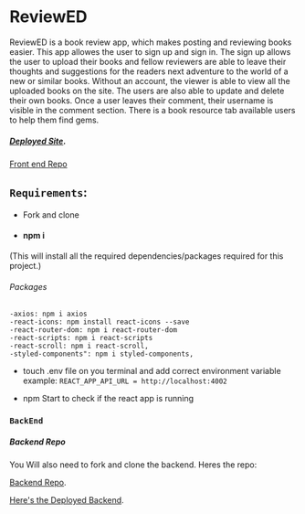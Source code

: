 # ReviewED

ReviewED is a book review app, which makes posting and reviewing books easier. This app allowes the user to sign up and sign in. The sign up allows the user to upload their books and fellow reviewers are able to leave their thoughts and suggestions for the readers next adventure to the world of a new or similar books. Without an account, the viewer is able to view all the uploaded books on the site. The users are also able to update and delete their own books. Once a user leaves their comment, their username is visible in the comment section. There is a book resource tab available users to help them find gems. 

##### [Deployed Site](https://darling-gnome-062292.netlify.app/).
[Front end Repo](https://github.com/dilrubamajumder/portfolio-front)


## `Requirements`:

- Fork and clone

- #### npm i
(This will install all the required dependencies/packages required for this project.)
###### Packages 
    -axios: npm i axios
    -react-icons: npm install react-icons --save
    -react-router-dom: npm i react-router-dom
    -react-scripts: npm i react-scripts
    -react-scroll: npm i react-scroll,
    -styled-components": npm i styled-components,

- touch .env file on you terminal and add correct environment variable example: 
`REACT_APP_API_URL = http://localhost:4002`

- npm Start to check if the react app is running


### `BackEnd`

##### Backend Repo
You Will also need to fork and clone the backend. Heres the repo:

[Backend Repo](https://github.com/dilrubamajumder/Portfolio-backend).

[Here's the Deployed Backend](https://book-portfolio.onrender.com).




